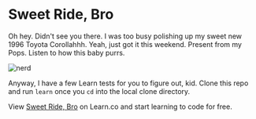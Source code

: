 

# Sweet Ride, Bro

Oh hey. Didn't see you there. I was too busy polishing up my sweet new 1996 Toyota Corollahhh. Yeah, just got it this weekend. Present from my Pops. Listen to how this baby purrs.

![nerd](https://s3.amazonaws.com/after-school-assets/nerd.jpg)

Anyway, I have a few Learn tests for you to figure out, kid. Clone this repo and run `learn` once you `cd` into the local clone directory.

<p data-visibility='hidden'>View <a href='https://learn.co/lessons/hs-tdd-sweet-ride-bro-lab' title='Sweet Ride, Bro'>Sweet Ride, Bro</a> on Learn.co and start learning to code for free.</p>
